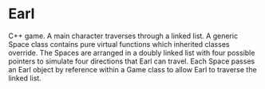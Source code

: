 # Earl
C++ game. A main character traverses through a linked list. A generic Space class contains pure virtual functions which inherited classes override. The Spaces are arranged in a doubly linked list with four possible pointers to simulate four directions that Earl can travel. Each Space passes an Earl object by reference within a Game class to allow Earl to traverse the linked list.
